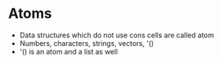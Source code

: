 # Atoms

- Data structures which do not use cons cells are called atom
- Numbers, characters, strings, vectors, '()
- '() is an atom and a list as well

